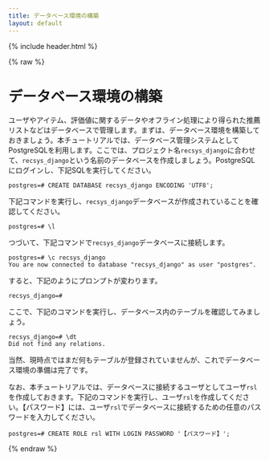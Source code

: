 ```yaml
---
title: データベース環境の構築
layout: default
---
```


{% include header.html %}

{% raw %}

# データベース環境の構築

ユーザやアイテム、評価値に関するデータやオフライン処理により得られた推薦リストなどはデータベースで管理します。まずは、データベース環境を構築しておきましょう。本チュートリアルでは、データベース管理システムとしてPostgreSQLを利用します。ここでは、プロジェクト名`recsys_django`に合わせて、`recsys_django`という名前のデータベースを作成しましょう。PostgreSQLにログインし、下記SQLを実行してください。

```pgsql
postgres=# CREATE DATABASE recsys_django ENCODING 'UTF8';
```

下記コマンドを実行し、`recsys_django`データベースが作成されていることを確認してください。

```pgsql
postgres=# \l
```

つづいて、下記コマンドで`recsys_django`データベースに接続します。

```pgsql
postgres=# \c recsys_django
You are now connected to database "recsys_django" as user "postgres".
```

すると、下記のようにプロンプトが変わります。

```pgsql
recsys_django=#
```

ここで、下記のコマンドを実行し、データベース内のテーブルを確認してみましょう。

```pgsql
recsys_django=# \dt
Did not find any relations.
```

当然、現時点ではまだ何もテーブルが登録されていませんが、これでデータベース環境の準備は完了です。

なお、本チュートリアルでは、データベースに接続するユーザとしてユーザ`rsl`を作成しておきます。下記のコマンドを実行し、ユーザ`rsl`を作成してください。【パスワード】には、ユーザ`rsl`でデータベースに接続するための任意のパスワードを入力してください。

```pgsql
postgres=# CREATE ROLE rsl WITH LOGIN PASSWORD '【パスワード】';
```

{% endraw %}
